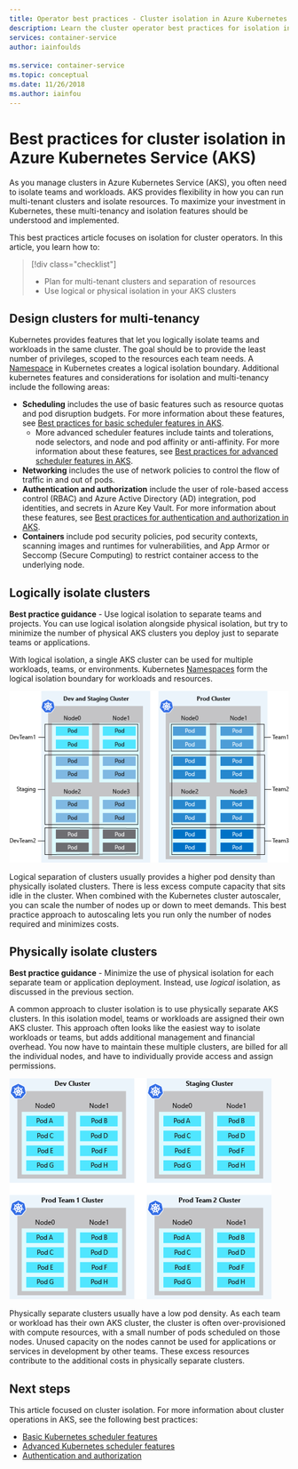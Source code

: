 ```yaml
---
title: Operator best practices - Cluster isolation in Azure Kubernetes Services (AKS)
description: Learn the cluster operator best practices for isolation in Azure Kubernetes Service (AKS)
services: container-service
author: iainfoulds

ms.service: container-service
ms.topic: conceptual
ms.date: 11/26/2018
ms.author: iainfou
---
```


# Best practices for cluster isolation in Azure Kubernetes Service (AKS)

As you manage clusters in Azure Kubernetes Service (AKS), you often need to isolate teams and workloads. AKS provides flexibility in how you can run multi-tenant clusters and isolate resources. To maximize your investment in Kubernetes, these multi-tenancy and isolation features should be understood and implemented.

This best practices article focuses on isolation for cluster operators. In this article, you learn how to:

> [!div class="checklist"]
> * Plan for multi-tenant clusters and separation of resources
> * Use logical or physical isolation in your AKS clusters

## Design clusters for multi-tenancy

Kubernetes provides features that let you logically isolate teams and workloads in the same cluster. The goal should be to provide the least number of privileges, scoped to the resources each team needs. A [Namespace][k8s-namespaces] in Kubernetes creates a logical isolation boundary. Additional kubernetes features and considerations for isolation and multi-tenancy include the following areas:

* **Scheduling** includes the use of basic features such as resource quotas and pod disruption budgets. For more information about these features, see [Best practices for basic scheduler features in AKS][aks-best-practices-scheduler].
  * More advanced scheduler features include taints and tolerations, node selectors, and node and pod affinity or anti-affinity. For more information about these features, see [Best practices for advanced scheduler features in AKS][aks-best-practices-advanced-scheduler].
* **Networking** includes the use of network policies to control the flow of traffic in and out of pods.
* **Authentication and authorization** include the user of role-based access control (RBAC) and Azure Active Directory (AD) integration, pod identities, and secrets in Azure Key Vault. For more information about these features, see [Best practices for authentication and authorization in AKS][aks-best-practices-identity].
* **Containers** include pod security policies, pod security contexts, scanning images and runtimes for vulnerabilities, and App Armor or Seccomp (Secure Computing) to restrict container access to the underlying node.

## Logically isolate clusters

**Best practice guidance** - Use logical isolation to separate teams and projects. You can use logical isolation alongside physical isolation, but try to minimize the number of physical AKS clusters you deploy just to separate teams or applications.

With logical isolation, a single AKS cluster can be used for multiple workloads, teams, or environments. Kubernetes [Namespaces][k8s-namespaces] form the logical isolation boundary for workloads and resources.

![Logical isolation of a Kubernetes cluster in AKS](media/operator-best-practices-cluster-isolation/logical-isolation.png)

Logical separation of clusters usually provides a higher pod density than physically isolated clusters. There is less excess compute capacity that sits idle in the cluster. When combined with the Kubernetes cluster autoscaler, you can scale the number of nodes up or down to meet demands. This best practice approach to autoscaling lets you run only the number of nodes required and minimizes costs.

## Physically isolate clusters

**Best practice guidance** - Minimize the use of physical isolation for each separate team or application deployment. Instead, use *logical* isolation, as discussed in the previous section.

A common approach to cluster isolation is to use physically separate AKS clusters. In this isolation model, teams or workloads are assigned their own AKS cluster. This approach often looks like the easiest way to isolate workloads or teams, but adds additional management and financial overhead. You now have to maintain these multiple clusters, are billed for all the individual nodes, and have to individually provide access and assign permissions.

![Physical isolation of individual Kubernetes clusters in AKS](media/operator-best-practices-cluster-isolation/physical-isolation.png)

Physically separate clusters usually have a low pod density. As each team or workload has their own AKS cluster, the cluster is often over-provisioned with compute resources, with a small number of pods scheduled on those nodes. Unused capacity on the nodes cannot be used for applications or services in development by other teams. These excess resources contribute to the additional costs in physically separate clusters.

## Next steps

This article focused on cluster isolation. For more information about cluster operations in AKS, see the following best practices:

* [Basic Kubernetes scheduler features][aks-best-practices-scheduler]
* [Advanced Kubernetes scheduler features][aks-best-practices-advanced-scheduler]
* [Authentication and authorization][aks-best-practices-identity]

<!-- EXTERNAL LINKS -->

<!-- INTERNAL LINKS -->
[k8s-namespaces]: concepts-clusters-workloads.md#namespaces
[aks-best-practices-scheduler]: operator-best-practices-scheduler.md
[aks-best-practices-advanced-scheduler]: operator-best-practices-advanced-scheduler.md
[aks-best-practices-identity]: operator-best-practices-identity.md
